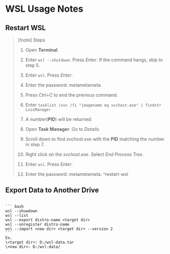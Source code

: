 # WSL Usage Notes

## Restart WSL

> [!note] Steps
> 
> 1. Open **Terminal**.
> 2. Enter `wsl --shutdown`. Press *Enter*. If the command hangs, skip to step 5.
> 3. Enter `wsl`. Press *Enter*.
> 4. Enter the password: metametameta.
> 
> 1. Press *Ctrl+C* to end the previous command.
> 2. Enter `tasklist /svc /fi "imagename eq svchost.exe" | findstr LxssManager`
> 3. A number(**PID**) will be returned.
> 4. Open **Task Manager**. Go to *Details*.
> 5. Scroll down to find *svchost.exe* with the **PID** matching the number in step 7.
> 6. Right click on the *svchost.exe*. Select *End Process Tree*.
> 7. Enter `wsl`. Press *Enter*.
> 8. Enter the password: metametameta.
^restart-wsl

## Export Data to Another Drive

````ad-code

``` bash
wsl --shuwdown
wsl --list
wsl --export distro-name <target dir>
wsl --unregister distro-name
wsl --import <new dir> <target dir> --version 2
```
Ex.
\<target dir>: D:/wsl-data.tar
\<new dir>: D:/wsl-data/

````
